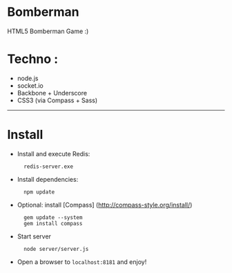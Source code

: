# Bomberman
HTML5 Bomberman Game :)

Techno :
===============

 * node.js
 * socket.io
 * Backbone + Underscore
 * CSS3 (via Compass + Sass)


***


Install
===============

* Install and execute Redis:

		redis-server.exe

* Install dependencies:

		npm update

* Optional: install [Compass] (http://compass-style.org/install/)
 
		gem update --system
		gem install compass
	
* Start server

		node server/server.js
		

* Open a browser to `localhost:8181` and enjoy!


